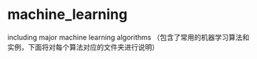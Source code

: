 # machine_learning
including major machine learning algorithms （包含了常用的机器学习算法和实例，下面将对每个算法对应的文件夹进行说明）

